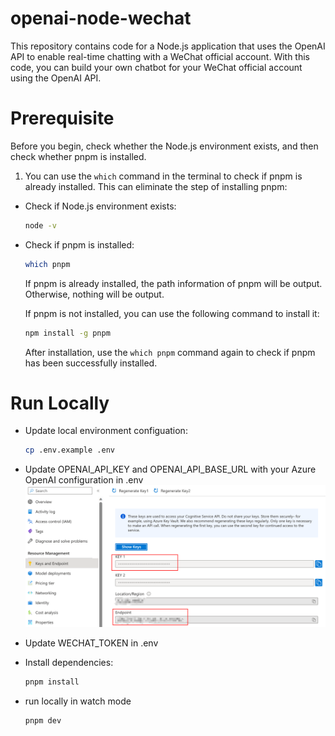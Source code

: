 # openai-node-wechat
This repository contains code for a Node.js application that uses the OpenAI API to enable real-time chatting with a WeChat official account. With this code, you can build your own chatbot for your WeChat official account using the OpenAI API.
# Prerequisite 
Before you begin, check whether the Node.js environment exists, and then check whether pnpm is installed.

1. You can use the `which` command in the terminal to check if pnpm is already installed. This can eliminate the step of installing pnpm:

- Check if Node.js environment exists:

  ```bash
  node -v
  ```

- Check if pnpm is installed:

  ```bash
  which pnpm
  ```

  If pnpm is already installed, the path information of pnpm will be output. Otherwise, nothing will be output.

  If pnpm is not installed, you can use the following command to install it:

  ```bash
  npm install -g pnpm
  ```

  After installation, use the `which pnpm` command again to check if pnpm has been successfully installed.

# Run Locally

- Update local environment configuation:

  ```bash
  cp .env.example .env
  ```

- Update OPENAI_API_KEY and OPENAI_API_BASE_URL with your Azure OpenAI configuration in .env
![azure-openai](./docs/azure-openai.png)


- Update WECHAT_TOKEN in .env

- Install dependencies:

  ```bash
  pnpm install
  ```

- run locally in watch mode

  ```bash
  pnpm dev
  ```
